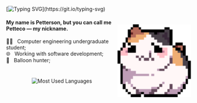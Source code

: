 [![Typing SVG](https://readme-typing-svg.demolab.com?font=Fira+Code&pause=1000&color=6F35C1&vCenter=true&width=800&height=60&lines=hey+there%2C+i'm+petteco.)](https://git.io/typing-svg)

<img align="right" height="200" width="200" src="cat.gif" alt="Gengar Pokémon" style="margin-top: 20px;" />

<p align="left">
  <h4>My name is Petterson, but you can call me Petteco — my nickname.</h4>
  👩‍💻&nbsp;&nbsp;&nbsp;Computer engineering undergraduate student; <br>
  🌐&nbsp;&nbsp;&nbsp;Working with software development; <br>
  🎈&nbsp;&nbsp;&nbsp;Balloon hunter; <br>
</p>

<p align="center" style="margin-top: 40px;">
  <img src="https://github-readme-stats.vercel.app/api/top-langs/?username=Pettecco&layout=compact&theme=radical" alt="Most Used Languages" width="750" height="200" />
</p>
